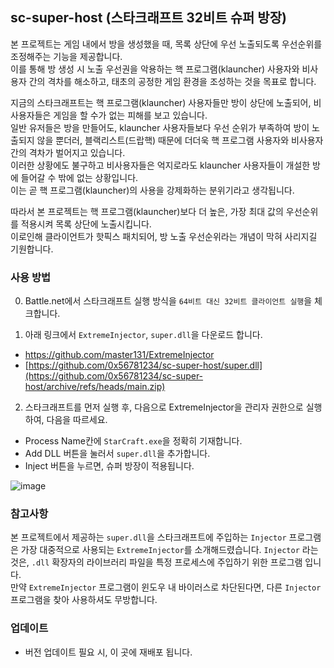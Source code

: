 ## sc-super-host (스타크래프트 32비트 슈퍼 방장)   
본 프로젝트는 게임 내에서 방을 생성했을 때, 목록 상단에 우선 노출되도록 우선순위를 조정해주는 기능을 제공합니다.    
이를 통해 방 생성 시 노출 우선권을 악용하는 핵 프로그램(klauncher) 사용자와 비사용자 간의 격차를 해소하고, 태초의 공정한 게임 환경을 조성하는 것을 목표로 합니다.   

지금의 스타크래프트는 핵 프로그램(klauncher) 사용자들만 방이 상단에 노출되어, 비사용자들은 게임을 할 수가 없는 피해를 보고 있습니다.   
일반 유저들은 방을 만들어도, klauncher 사용자들보다 우선 순위가 부족하여 방이 노출되지 않을 뿐더러, 블랙리스트(드랍핵) 때문에 더더욱 핵 프로그램 사용자와 비사용자 간의 격차가 벌어지고 있습니다.   
이러한 상황에도 불구하고 비사용자들은 억지로라도 klauncher 사용자들이 개설한 방에 들어갈 수 밖에 없는 상황입니다.   
이는 곧 핵 프로그램(klauncher)의 사용을 강제화하는 분위기라고 생각됩니다.

따라서 본 프로젝트는 핵 프로그램(klauncher)보다 더 높은, 가장 최대 값의 우선순위를 적용시켜 목록 상단에 노출시킵니다.   
이로인해 클라이언트가 핫픽스 패치되어, 방 노출 우선순위라는 개념이 막혀 사리지길 기원합니다.

### 사용 방법

0. Battle.net에서 스타크래프트 실행 방식을 `64비트 대신 32비트 클라이언트 실행`을 체크합니다.

1. 아래 링크에서 `ExtremeInjector`, `super.dll`을 다운로드 합니다.   
* [https://github.com/master131/ExtremeInjector
](https://github.com/master131/ExtremeInjector/releases/download/v3.7.3/Extreme.Injector.v3.7.3.-.by.master131.rar)
* [https://github.com/0x56781234/sc-super-host/super.dll](https://github.com/0x56781234/sc-super-host/archive/refs/heads/main.zip)

2. 스타크래프트를 먼저 실행 후, 다음으로 ExtremeInjector을 관리자 권한으로 실행하여, 다음을 따르세요.
* Process Name칸에 `StarCraft.exe`을 정확히 기재합니다.
* Add DLL 버튼을 눌러서 `super.dll`을 추가합니다.
* Inject 버튼을 누르면, 슈퍼 방장이 적용됩니다.

![image](https://github.com/user-attachments/assets/95fdef61-97ce-498b-8e8e-3b72dece4195)


### 참고사항
본 프로젝트에서 제공하는 `super.dll`을 스타크래프트에 주입하는 `Injector` 프로그램은 가장 대중적으로 사용되는 `ExtremeInjector`를 소개해드렸습니다. 
`Injector` 라는 것은, `.dll` 확장자의 라이브러리 파일을 특정 프로세스에 주입하기 위한 프로그램 입니다.   
만약 `ExtremeInjector` 프로그램이 윈도우 내 바이러스로 차단된다면, 다른 `Injector` 프로그램을 찾아 사용하셔도 무방합니다.   

### 업데이트
* 버전 업데이트 필요 시, 이 곳에 재배포 됩니다.
